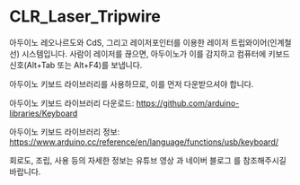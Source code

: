 # CLR_Laser_Tripwire
아두이노 레오나르도와 CdS, 그리고 레이저포인터를 이용한 레이저 트립와이어(인계철선) 시스템입니다. 
사람이 레이저를 끊으면, 아두이노가 이를 감지하고 컴퓨터에 키보드 신호(Alt+Tab 또는 Alt+F4)를 보냅니다.

아두이노 키보드 라이브러리를 사용하므로, 이를 먼저 다운받으셔야 합니다.

아두이노 키보드 라이브러리 다운로드: https://github.com/arduino-libraries/Keyboard

아두이노 키보드 라이브러리 정보: https://www.arduino.cc/reference/en/language/functions/usb/keyboard/

회로도, 조립, 사용 등의 자세한 정보는 유튜브 영상 과 네이버 블로그 를 참조해주시길 바랍니다.
